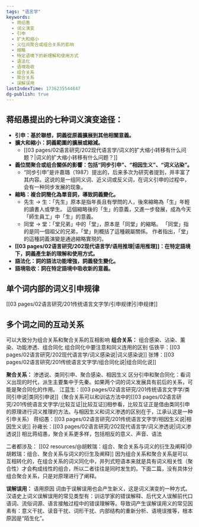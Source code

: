 ```yaml
---
tags: "语言学"
keywords:
  - 蒋绍愚
  - 词义演变
  - 引申
  - 扩大和缩小
  - 义位间聚合或组合关系的影响
  - 缩略
  - 特定语境下的新理解和使用方式
  - 语法化
  - 语境吸收
  - 组合关系
  - 聚合关系
  - 误解误用
lastIndexTime: 1736235544847
dg-publish: true
---
```


## 蒋绍愚提出的七种词义演变途径：
- **引申：基於聯想，詞義從原義擴展到其他相關意義。**
- **擴大和縮小：詞義範圍的擴展或縮減。**
	- [[03 pages/02语言研究/202现代语言学/词义的扩大缩小转移有什么问题？\|词义的扩大缩小转移有什么问题？]]
- **義位間聚合或组合關係的影響：包括“同步引申”、“相因生义”、“词义沾染”。**
	- “同步引申”是许嘉璐（1987）提出的，后来多次为研究者提到，并丰富了其内容。这说的是一组同义词、近义词或反义词，在词义引申的过程中，会有一种同步发展的现象。
- **縮略：複合詞簡化為單音詞，導致詞義變化。**
	- 先生 → 生：「先生」原本是指年長且有學問的人，後來縮略為「生」年輕的讀書人或學生。 這個縮略後的「生」的意義，又進一步發展，成為今天「師生員工」中「生」的意義。
	- 同堂 → 堂：「堂兄弟」中的「堂」，原本是「同堂」的縮略。 「同堂」指的是同一個祖父的兄弟，「堂」則概括了這種親屬關係。 作者指出，「堂」的這種詞義演變是通過縮略實現的。
- **[[03 pages/02语言研究/202现代语言学/语用推理\|语用推理]]：在特定語境下，詞義產生新的理解和使用方式。**
- **語法化：詞的語法功能增強，詞義發生變化。**
- **語境吸收：詞在特定語境中吸收新的意義。**

## 单个词内部的词义引申规律
[[03 pages/02语言研究/201传统语言文字学/引申规律\|引申规律]]

## 多个词之间的互动关系
可以大致分为组合关系和聚合关系的互相影响
**组合关系：** 组合感染、沾染、薰染、功能渗透、组合同化
组合同化中要注意和同义连用的区别
伍铁平：[[03 pages/02语言研究/202现代语言学/词义感染说\|词义感染说]]
张博：[[03 pages/02语言研究/201传统语言文字学/组合同化说\|组合同化说]]

**聚合关系：** 渗透说、类同引申、聚合感染、相因生义
区分引申和聚合同化：看词义出现的时代，派生主要集中于先秦。如果两个词的词义发展具有前后的关系，可能是聚合同化的作用。
江蓝生：[[03 pages/02语言研究/201传统语言文字学/类同引申说\|类同引申说]]（聚合关系可以和训诂方法中的[[03 pages/02语言研究/201传统语言文字学/比较互证\|比较互证]]相参看，比较互证正是借由类同引申的原理进行词义推理的方法。与相因生义和词义渗透的区别在于，江承认这是一种引申关系）
蒋绍愚：[[03 pages/02语言研究/201传统语言文字学/相因生义说\|相因生义说]]
孙雍长：[[03 pages/02语言研究/202现代语言学/词义渗透说\|词义渗透说]] 相比蒋绍愚，聚合关系更多样，包括相反的意义、声音、语法

二者都涉及：
[[02 resources/@胡敕瑞：组合、聚合关系与词义的衍生及阐释\|@胡敕瑞：组合、聚合关系与词义的衍生及阐释]]
因为组合关系和聚合关系是可以互相转化的，在组合关系的词义同化中，并列式短语本来就是具有词义相关性（聚合性）才会构成线性的组合，所以二者往往是同时发生的。下面二篇，没有具体分组合聚合关系，只是对原理进行了阐释。

**误解误用：** 语用原因
词由于误解误用也会产生新义，这是词义演变的一种方式。汉语史上词义误解误用的常见类型有：训诂学家的错误解释、后代文人误解前代口语词、流俗词源、语言接触过程中的错误理解等。导致词产生误解误用义的常见因素有：意义干扰、读音干扰、词形干扰、内部结构的重新分析、语境误推等，根本原因是“陌生化”。